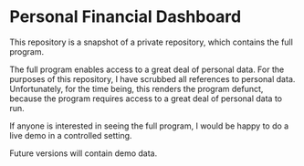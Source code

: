 # Personal Financial Dashboard

This repository is a snapshot of a private repository, which contains the full program.

The full program enables access to a great deal of personal data. For the purposes of this repository, I have scrubbed all references to personal data. Unfortunately, for the time being, this renders the program defunct, because the program requires access to a great deal of personal data to run.

If anyone is interested in seeing the full program, I would be happy to do a live demo in a controlled setting. 

Future versions will contain demo data. 